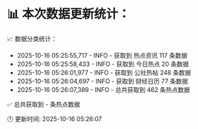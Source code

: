 📊 本次数据更新统计：
==========================

📈 数据分类统计：
- 2025-10-16 05:25:55,717 - INFO - 获取到 热点资讯 117 条数据
- 2025-10-16 05:25:58,433 - INFO - 获取到 今日热点 20 条数据
- 2025-10-16 05:26:01,977 - INFO - 获取到 公社热帖 248 条数据
- 2025-10-16 05:26:04,697 - INFO - 获取到 财经日历 77 条数据
- 2025-10-16 05:26:07,389 - INFO - 总共获取到 462 条热点数据

✅ 总共获取到 - 条热点数据

🕐 更新时间: 2025-10-16 05:26:07

